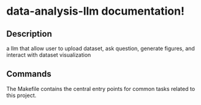 # data-analysis-llm documentation!

## Description

a llm that allow user to upload dataset, ask question, generate figures, and interact with dataset visualization

## Commands

The Makefile contains the central entry points for common tasks related to this project.

